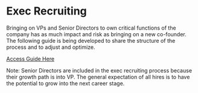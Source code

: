 # Exec Recruiting

Bringing on VPs and Senior Directors to own critical functions of the company has as much impact and risk as bringing on a new co-founder. The following guide is being developed to share the structure of the process and to adjust and optimize.

[Access Guide Here](https://docs.google.com/document/d/1rNbLIvwXVM4Uz3qmquO3PuQphsiqC7K3NrixI-9-_zk/edit#)

Note: Senior Directors are included in the exec recruiting process because their growth path is into VP. The general expectation of all hires is to have the potential to grow into the next career stage.

